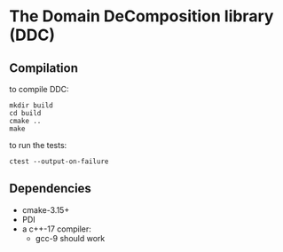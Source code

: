 # The Domain DeComposition library (DDC)

## Compilation

to compile DDC:

```
mkdir build
cd build
cmake ..
make
```

to run the tests:
```
ctest --output-on-failure
```

## Dependencies

* cmake-3.15+
* PDI
* a c++-17 compiler:
  * gcc-9 should work
